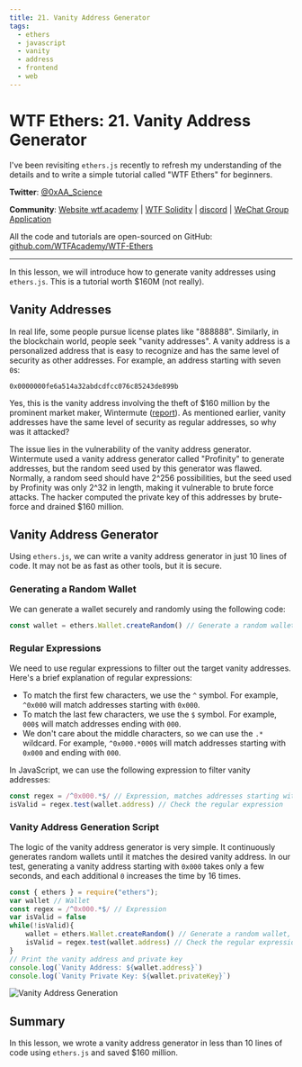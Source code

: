 ```yaml
---
title: 21. Vanity Address Generator
tags:
  - ethers
  - javascript
  - vanity
  - address
  - frontend
  - web
---
```


# WTF Ethers: 21. Vanity Address Generator

I've been revisiting `ethers.js` recently to refresh my understanding of the details and to write a simple tutorial called "WTF Ethers" for beginners.

**Twitter**: [@0xAA_Science](https://twitter.com/0xAA_Science)

**Community**: [Website wtf.academy](https://wtf.academy) | [WTF Solidity](https://github.com/AmazingAng/WTF-Solidity) | [discord](https://discord.gg/5akcruXrsk) | [WeChat Group Application](https://docs.google.com/forms/d/e/1FAIpQLSe4KGT8Sh6sJ7hedQRuIYirOoZK_85miz3dw7vA1-YjodgJ-A/viewform?usp=sf_link)

All the code and tutorials are open-sourced on GitHub: [github.com/WTFAcademy/WTF-Ethers](https://github.com/WTFAcademy/WTF-Ethers)

-----

In this lesson, we will introduce how to generate vanity addresses using `ethers.js`. This is a tutorial worth $160M (not really).

## Vanity Addresses

In real life, some people pursue license plates like "888888". Similarly, in the blockchain world, people seek "vanity addresses". A vanity address is a personalized address that is easy to recognize and has the same level of security as other addresses. For example, an address starting with seven `0`s:

```solidity
0x0000000fe6a514a32abdcdfcc076c85243de899b
```

Yes, this is the vanity address involving the theft of $160 million by the prominent market maker, Wintermute ([report](https://www.blocktempo.com/head-market-maker-wintermute-hacked-loses-160-million-magnesium/)). As mentioned earlier, vanity addresses have the same level of security as regular addresses, so why was it attacked?

The issue lies in the vulnerability of the vanity address generator. Wintermute used a vanity address generator called "Profinity" to generate addresses, but the random seed used by this generator was flawed. Normally, a random seed should have 2^256 possibilities, but the seed used by Profinity was only 2^32 in length, making it vulnerable to brute force attacks. The hacker computed the private key of this addresses by brute-force and drained $160 million.

## Vanity Address Generator

Using `ethers.js`, we can write a vanity address generator in just 10 lines of code. It may not be as fast as other tools, but it is secure.

### Generating a Random Wallet

We can generate a wallet securely and randomly using the following code:

```js
const wallet = ethers.Wallet.createRandom() // Generate a random wallet, secure
```

### Regular Expressions

We need to use regular expressions to filter out the target vanity addresses. Here's a brief explanation of regular expressions:
   - To match the first few characters, we use the `^` symbol. For example, `^0x000` will match addresses starting with `0x000`.
   - To match the last few characters, we use the `$` symbol. For example, `000$` will match addresses ending with `000`.
   - We don't care about the middle characters, so we can use the `.*` wildcard. For example, `^0x000.*000$` will match addresses starting with `0x000` and ending with `000`.

In JavaScript, we can use the following expression to filter vanity addresses:
```js
const regex = /^0x000.*$/ // Expression, matches addresses starting with 0x000
isValid = regex.test(wallet.address) // Check the regular expression
```

### Vanity Address Generation Script

The logic of the vanity address generator is very simple. It continuously generates random wallets until it matches the desired vanity address. In our test, generating a vanity address starting with `0x000` takes only a few seconds, and each additional `0` increases the time by 16 times.

```js
const { ethers } = require("ethers");
var wallet // Wallet
const regex = /^0x000.*$/ // Expression
var isValid = false
while(!isValid){
    wallet = ethers.Wallet.createRandom() // Generate a random wallet, secure
    isValid = regex.test(wallet.address) // Check the regular expression
}
// Print the vanity address and private key
console.log(`Vanity Address: ${wallet.address}`)
console.log(`Vanity Private Key: ${wallet.privateKey}`)
```

![Vanity Address Generation](./img/21-1.png)

## Summary

In this lesson, we wrote a vanity address generator in less than 10 lines of code using `ethers.js` and saved $160 million.
